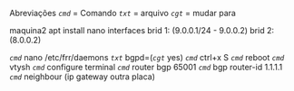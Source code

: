 Abreviações
  *`cmd`* = Comando
  *`txt`* = arquivo
  *`cgt`* = mudar para

maquina2
apt install
nano interfaces
brid 1: (9.0.0.1/24 - 9.0.0.2)
brid 2: (8.0.0.2)

*`cmd`* nano /etc/frr/daemons
*`txt`* bgpd=(*`cgt`* yes)
*`cmd`* ctrl+x S
*`cmd`* reboot
*`cmd`* vtysh
*`cmd`* configure terminal
*`cmd`* router bgp 65001
*`cmd`* bgp router-id 1.1.1.1
*`cmd`* neighbour (ip gateway outra placa)